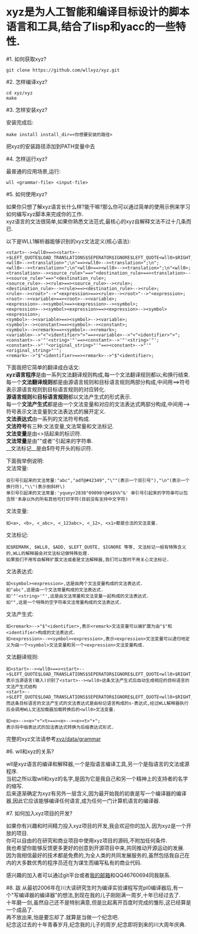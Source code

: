 xyz是为人工智能和编译目标设计的脚本语言和工具,结合了lisp和yacc的一些特性.
=======================================================================

#1. 如何获取xyz?

	git clone https://github.com/wllxyz/xyz.git

#2. 怎样编译xyz?

	cd xyz/xyz
	make

#3. 怎样安装xyz?

安装完成后:  

	make install install_dir=<你想要安装的路径>  

把xyz的安装路径添加到PATH变量中去

#4. 怎样运行xyz?

最普通的应用场景,运行:  

	wll <grammar-file> <input-file>

#5. 如何使用xyz?

如果你只想了解xyz语言长什么样?能干嘛?那么你可以通过简单的使用示例来学习如何编写xyz脚本来完成你的工作.  
xyz语言的文法很简单,如果你熟悉文法范式,最核心的xyz自解释文法不过十几条而已.  

以下是WLL1解析器能够识别的xyz文法定义(核心语法):  
	
	<start>--><wll0>==><start>-->$LEFT_QUOTE$LOAD_TRANSLATIONS$SEPERATOR$IGNORE$LEFT_QUOTE<wll0>$RIGHT_QUOTE$RIGHT_QUOTE;
	<wll0>--><translation>";\n"==><wll0>--><translation>";\n";
	<wll0>--><translation>";\n"<wll0>==><wll0>--><translation>";\n"<wll0>;
	<translation>--><source_rule>"==>"<destination_rule>==><translation>--><source_rule>"==>"<destination_rule>;
	<source_rule>--><rule>==><source_rule>--><rule>;
	<destination_rule>--><rule>==><destination_rule>--><rule>;
	<rule>--><root>"-->"<expression>==><rule>--><root>"-->"<expression>;
	<root>--><variable>==><root>--><variable>;
	<expression>--><symbol>==><expression>--><symbol>;
	<expression>--><symbol><expression>==><expression>--><symbol><expression>;
	<symbol>--><variable>==><symbol>--><variable>;
	<symbol>--><constant>==><symbol>--><constant>;
	<symbol>--><remark>==><symbol>--><remark>;
	<variable>-->"<"<identifier>">"==><variable>-->"<"<identifier>">";
	<constant>-->'"'<string>'"'==><constant>-->'"'<string>'"';
	<constant>-->"'"<original_string>"'"==><constant>-->"'"<original_string>"'";
	<remark>-->"$"<identifier>==><remark>-->"$"<identifier>;

下面我把它简单的翻译成白话文:  
**xyz语言程序**是由一系列文法翻译规则构成,每一个文法翻译规则都以;和换行结束.  
每一个**文法翻译规则**都是由源语言规则和目标语言规则两部分构成,中间用==>符号表示源语言规则到目标语言规则的对应转化.  
**源语言规则**和**目标语言规则**都以文法产生式的形式表示.  
每一个**文法产生式**都是由一个文法变量和对应的文法表达式两部分构成,中间用-->符号表示文法变量到文法表达式的展开定义.  
**文法表达式**由一系列的文法符号构成.  
**文法符号**有三种:文法变量,文法常量和文法标记.  
**文法变量**是由<>括起来的标识符.  
**文法常量**是由""或者''引起来的字符串.  
__文法标记__是由$符号开头的标识符.  

下面我举例说明:  
文法常量:   
	
	双引号引起来的文法常量:"abc","adf@#42349","\""(表示一个双引号"),"\n"(表示一个换行符),"\\"(表示倒斜杆\)  
	单引号引起来的文法常量:'yqueyr2838"09090!@#$$%%^&' 单引号引起来的字符串可以包含除'本身以外的所有其他可打印字符(目前没有支持中文字符)  

文法变量:  
	
	如<a>, <b>, <_abc>, <_123abc>, <_12>, <x1>都是合法的文法变量.  

文法标记:  
	
	如$REMARK, $WLL0, $ADD, $LEFT_QUOTE, $IGNORE 等等, 文法标记一般有特殊含义的,WLL的解释器会对文法标记做特殊处理.  
	如果我们不用写自解释扩展文法或者是文法解释器,我们可以暂时不用关心文法标记.  

文法表达式:  
	
	如<symbol><expression>,这是由两个文法变量构成的文法表达式.  
	如"abc",这是由一个文法常量构成的文法表达式.  
	如'"'<string>'"',这是由文法常量和文法变量一起构成的文法表达式.  
	如"",这是一个特殊的空字符串文法常量构成的文法表达式.  

文法产生式:  
	
	如<remark>-->"$"<identifier>,表示<remark>文法变量可以被扩展为由"$"和<identifier>构成的文法表达式.  
	如<expression>--><symbol><expression>,表示<expression>文法变量可以递归地定义为由一个<symbol>文法变量和另一个<expression>文法变量构成.  

文法翻译规则:  
	
	如<start>--><wll0>==><start>-->$LEFT_QUOTE$LOAD_TRANSLATIONS$SEPERATOR$IGNORE$LEFT_QUOTE<wll0>$RIGHT_QUOTE$RIGHT_QUOTE;  
	表示当源语言(输入)识别了<start>--><wll0>这条文法产生式后自动生成相应的目标语言的文法产生式结构  
	<start>-->$LEFT_QUOTE$LOAD_TRANSLATIONS$SEPERATOR$IGNORE$LEFT_QUOTE<wll0>$RIGHT_QUOTE$RIGHT_QUOTE,  
	而这条目标语言的文法产生式的文法表达式是由标记语言构成的s-表达式,经过WLL解释器执行后会调用WLL文法加载器加载转换后的<wll0>文法变量.  

	如<e>--><e>"+"<t>==><e>--><e><t>"+";  
	表示将中缀表达式的加法表达式转换为后缀表达式形式.  

完整的xyz文法请参考[xyz/data/grammar](xyz/data/grammar)  

#6. wll和xyz的关系?
	
wll是xyz语言的编译和解释器,一个是指语言编译工具,另一个是指语言的文法或源程序.  
当初之所以取wll和xyz的名字,是因为它是我自己和另一个精神上的支持者的名字的缩写.  
后来逐渐确定为xyz有另外一层含义,因为最开始我的初衷是写一个编译器的编译器,因此它应该能够编译任何语言,成为任何一门计算机语言的编译器.  

#7. 如何加入xyz项目的开发?
	
如果你有兴趣和时间精力投入xyz项目的开发,我会欢迎你的加入.因为xyz是一个开放的项目.  
你可以自由的在研究和商业项目中使用xyz项目的源码,不附加任何条件.  
我也希望你能够反馈更多更好的创意到开源项目中来,共同推动开源运动的发展.  
因为我相信最好的技术都是免费的,为全人类的共同发展服务的,虽然包括我自己在内的大多数优秀的程序员还在为谋生而编写私有的商业代码.  

感兴趣的加入者可以通过git平台或者[我的邮箱](mailto://wll_xyz@163.com)和QQ46760694同我联系.  

#8. 跋
从最初2006年在川大读研究生时为编译实验课程写完pl0编译器后,有一个"写编译器的编译器"的想法,到现在我的儿子刚刚满一周岁,十年已经过去了.  
十年磨一剑,虽然自己还不是特别满意,但是比起离开百度时完成的雏形,这已经算是一个成品了.		
再不放出来,怕是要忘却了.就算是当做一个纪念吧.  
纪念这过去的十年青春岁月,纪念我的儿子的周岁,纪念即将到来的川大周年庆典.  

